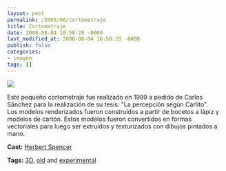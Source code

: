 ```yaml
---
layout: post
permalink: /2008/08/cortometraje
title: Cortometraje
date: 2008-08-04 10:58:28 -0000
last_modified_at: 2008-08-04 10:58:28 -0000
publish: false
categories:
- imagen
tags: []
---
```

[![](http://b.vimeocdn.com/ts/591/085/59108571_200.jpg)](http://vimeo.com/1463858)

Este pequeño cortometraje fue realizado en 1999 a pedido de Carlos Sánchez para la realización de su tesis: "La percepción según Carlito".  
Los modelos renderizados fueron construídos a partir de bocetos a lápiz y modelos de cartón. Estos modelos fueron convertidos en formas vectoriales para luego ser extruídos y texturizados con dibujos pintados a mano.

**Cast:** [Herbert Spencer](http://vimeo.com/hspencer)

**Tags:** [3D](http://vimeo.com/tag:3d), [old](http://vimeo.com/tag:old) and [experimental](http://vimeo.com/tag:experimental)
